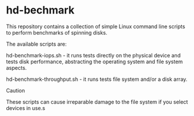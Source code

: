 # hd-bechmark

This repository contains a collection of simple Linux command line scripts to perform benchmarks of spinning disks.

The available scripts are:

hd-benchmark-iops.sh - it runs tests directly on the physical device and tests disk performance, abstracting the operating system and file system aspects.

hd-benchmark-throughput.sh - it runs tests file system and/or a disk array.

> [!CAUTION]
> These scripts can cause irreparable damage to the file system if you select devices in use.s
